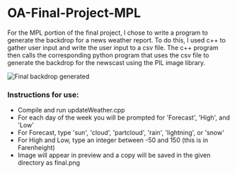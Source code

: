 # OA-Final-Project-MPL

For the MPL portion of the final project, I chose to write a program 
to generate the backdrop for a news weather report. To do this, I used
c++ to gather user input and write the user input to a csv file. The c++ 
program then calls the corresponding python program that uses the csv file
to generate the backdrop for the newscast using the PIL image library. 

![Final backdrop generated](exampleresult.png)

<h3> Instructions for use: </h3>

* Compile and run updateWeather.cpp
* For each day of the week you will be prompted for 'Forecast', 'High', and 'Low'
* For Forecast, type 'sun', 'cloud', 'partcloud', 'rain', 'lightning', or 'snow'
* For High and Low, type an integer between -50 and 150 (this is in Farenheight)
* Image will appear in preview and a copy will be saved in the given directory as final.png